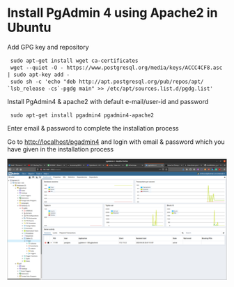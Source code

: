 # Install PgAdmin 4 using Apache2 in Ubuntu    

Add GPG key and repository  
```
 sudo apt-get install wget ca-certificates 
 wget --quiet -O - https://www.postgresql.org/media/keys/ACCC4CF8.asc | sudo apt-key add - 
 sudo sh -c 'echo "deb http://apt.postgresql.org/pub/repos/apt/ `lsb_release -cs`-pgdg main" >> /etc/apt/sources.list.d/pgdg.list' 
```
Install PgAdmin4 & apache2 with default e-mail/user-id and password

```
 sudo apt-get install pgadmin4 pgadmin4-apache2 
```
Enter email & password to complete the installation process 

Go to [http://localhost/pgadmin4](browser) and login with email & password which you have given in the installation process

![output](Pgadmin4.png)
     

 